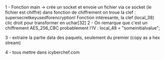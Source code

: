 1 - Fonction main -> crée un socket et envoie un fichier via ce socket (le fichier est chiffré)
	dans fonction de chiffrement on troue la clef :
		supersecretkeyusedforencryption!
	Fonction intéresante, la clef (local_38) clic droit pour transformer en uchar[32]
2 - On remarque que c'est un chiffrement AES_256_CBC
	probablement l'IV : local_48 = "someinitialvalue";
	
3 - extraire la partie data des paquets, seulement du premier (copy as a hex stream)

4 - tous mettre dans icyberchef.com